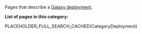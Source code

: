 Pages that describe a [Galaxy deployment](/src/community/deployments/index.md).

**List of pages in this category:**

PLACEHOLDER_FULL_SEARCH_CACHED(CategoryDeployment)
